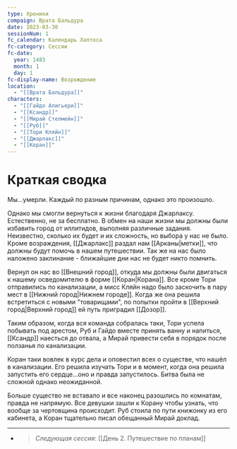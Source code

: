 ```yaml
---
type: Хроники
compaign: Врата Бальдура
date: 2023-03-30
sessionNum: 1
fc_calendar: Календарь Хаптоса
fc-category: Сессии
fc-date:
  year: 1483
  month: 1
  day: 1
fc-display-name: Возрождение
location:
  - "[[Врата Бальдура]]"
characters:
  - "[[Гайдо Алигьери]]"
  - "[[Ксандр]]"
  - "[[Мирай Стелмейн]]"
  - "[[Руб]]"
  - "[[Тори Кляйн]]"
  - "[[Джарлакс]]"
  - "[[Коран]]"
---
```


# Краткая сводка

Мы...умерли. Каждый по разным причинам, однако это произошло. 

Однако мы смогли вернуться к жизни благодаря Джарлаксу. Естественно, не за бесплатно. В обмен на наши жизни мы должны были избавить город от иллитидов, выполняя различные задания. Неизвестно, сколько их будет и их сложность, но выбора у нас не было. Кроме возраждения, [[Джарлакс]] раздал нам [[Арканы|метки]], что должны будут помочь в нашем путешествии. Так же на нас было наложено заклинание - ближайшие дни нас не будет никто помнить. 

Вернул он нас во [[Внешний город]], откуда мы должны были двигаться к нашему осведомителю в форме [[Коран|Корана]]. Все кроме Тори отправились по канализации, а мисс Кляйн надо было заскочить в пару мест в [[Нижний город|Нижнем городе]]. Когда же она решила встретиться с новыми "товарищами", по попытки пройти в [[Верхний город|Верхний город]] ей путь приградил [[Дозор]].

Таким образом, когда вся команда собралась таки, Тори успела побывать под арестом, Руб и Гайдо вместе принять ванну и напиться,  [[Ксандр]] наесться до отвала, а Мирай привести себя в порядок после ползанья по канализации. 

Коран таки вовлек в курс дела и оповестил всех о существе, что нашёл в канализации.  Его решила изучать Тори и в момент, когда она решила запустить его сердце...оно и правда запустилось. Битва была не сложной однако неожиданной.

Больше существо не вставало и все наконец разошлись по комнатам, правда не напрямую. Все девушки зашли к Корану чтобы узнать, что вообще за чертовщина происходит. Руб стоила по пути книжонку из его кабинета, а Коран тщательно писал обещанный Мирай доклад.

---
<!-- QueryToSerialize: LIST without ID "> *Следующая сессия*: " + file.link From "content/Игры/Врата Бальдура/Хроники" WHERE sessionNum > this.sessionNum SORT sessionNum asc Limit 1 -->
<!-- SerializedQuery: LIST without ID "> *Следующая сессия*: " + file.link From "content/Игры/Врата Бальдура/Хроники" WHERE sessionNum > this.sessionNum SORT sessionNum asc Limit 1 -->
- > *Следующая сессия*: [[День 2. Путешествие по планам]]
<!-- SerializedQuery END -->





